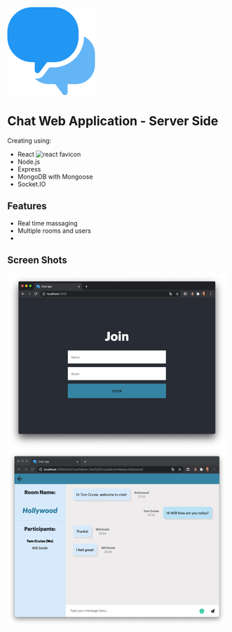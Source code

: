 <img src="/public/speech-bubble.png" alt="chat logo" width="200" height="200"/>

# Chat Web Application - Server Side

Creating using:

- React <img src="/public/favicon-react.ico" alt="react favicon"/>
- Node.js
- Express
- MongoDB with Mongoose
- Socket.IO

## Features

- Real time massaging
- Multiple rooms and users
-

## Screen Shots

<img src="/public/join-screen-shot.png" alt="join screen shot" width="500" height="400"/><img alt="in chat screen shot" src="/public/in-chat-screen-shot3.png" width="500" height="400"/>
